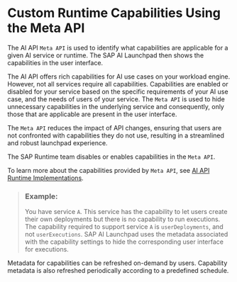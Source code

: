 <!-- loioac3d92b6fe604ede99a382be5b1008e5 -->

# Custom Runtime Capabilities Using the Meta API

The AI API `Meta API` is used to identify what capabilities are applicable for a given AI service or runtime. The SAP AI Launchpad then shows the capabilities in the user interface.

The AI API offers rich capabilities for AI use cases on your workload engine. However, not all services require all capabilities. Capabilities are enabled or disabled for your service based on the specific requirements of your AI use case, and the needs of users of your service. The `Meta API` is used to hide unnecessary capabilities in the underlying service and consequently, only those that are applicable are present in the user interface.

The `Meta API` reduces the impact of API changes, ensuring that users are not confronted with capabilities they do not use, resulting in a streamlined and robust launchpad experience.

The SAP Runtime team disables or enables capabilities in the `Meta API`.

To learn more about the capabilities provided by `Meta API`, see [AI API Runtime Implementations](https://help.sap.com/docs/AI_CORE/52b4adb30e6744709d6226d2b0659dea/dbacc5fee07c4e43a656f5d1203654c7.html).

> ### Example:  
> You have service `A`. This service has the capability to let users create their own deployments but there is no capability to run executions. The capability required to support service `A` is `userDeployments`, and not `userExecutions`. SAP AI Launchpad uses the metadata associated with the capability settings to hide the corresponding user interface for executions.

Metadata for capabilities can be refreshed on-demand by users. Capability metadata is also refreshed periodically according to a predefined schedule.

